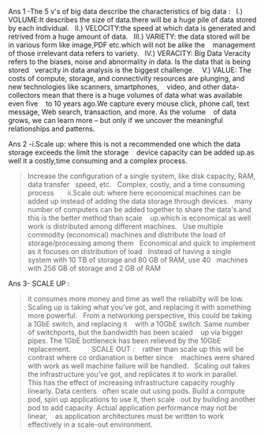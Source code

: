 Ans 1 -The 5 v's of big data describe the characteristics of big data :
 
I.) VOLUME:It describes the size of data.there will be a huge pile of data stored by each individual.
 
II.) VELOCITY:the speed at which data is generated and retrived from a huge amount of data.
 
III.) VARIETY: the data stored will be in various form like image,PDF etc.which will not be alike the 
 
management of those irrelevant data refers to variety.
 
IV.) VERACITY: Big Data Veracity refers to the biases, noise and abnormality in data. Is the data that is being stored
 
veracity in data analysis is the biggest challenge. 
 
V.) VALUE: The costs of compute, storage, and connectivity resources are plunging, and new technologies like scanners, smartphones, 
 
video, and other data-collectors mean that there is a huge volumes of data what was available even five 
 
to 10 years ago.We capture every mouse click, phone call, text message, Web search, transaction, and more. As the volume 
 
of data grows, we can learn more – but only if we uncover the meaningful relationships and patterns.



Ans 2 -i.Scale up: where this is not a recommended one which the data storage exceeds the limit the storage 
 
device capacity can be added up.as well it a costly,time consuming and a complex process.
 
> Increase the configuration of a single system, like disk capacity, RAM, data transfer
 
speed, etc.
 
> Complex, costly, and a time consuming process
 
 
 
ii.Scale out: where here economical machines can be added up instead of adding the data storage through devices.
 
many number of computers can be added together to share the data's.and this is the better method than scale 
 
up.which is economical as well work is distributed among different machines.
 
> Use multiple commodity (economical) machines and distribute the load of
 
storage/processing among them
 
> Economical and quick to implement as it focuses on distribution of load
 
> Instead of having a single system with 10 TB of storage and 80 GB of RAM, use 40
 
machines with 256 GB of storage and 2 GB of RAM


Ans 3-
SCALE UP : 
 
> it consumes more money and time as well the reliabilty will be low.
 
> Scaling up is taking what you’ve got, and replacing it with something more powerful.
 
From a networking perspective, this could be taking a 1GbE switch, and replacing it 
 
with a 10GbE switch. Same number of switchports, but the bandwidth has been scaled 
 
up via bigger pipes. The 1GbE bottleneck has been relieved by the 10GbE replacement.
 
 
 
 
 
SCALE OUT : 
 
> rather than scale up this will be contrast where co ordianation is better since 
 
machines were shared with work as well machine failure will be handled.
 
> Scaling out takes the infrastructure you’ve got, and replicates it to work in parallel.
 
This has the effect of increasing infrastructure capacity roughly linearly. Data centers
 
often scale out using pods. Build a compute pod, spin up applications to use it, then scale
 
out by building another pod to add capacity. Actual application performance may not be linear, 
 
as application architectures must be written to work effectively in a scale-out environment.
